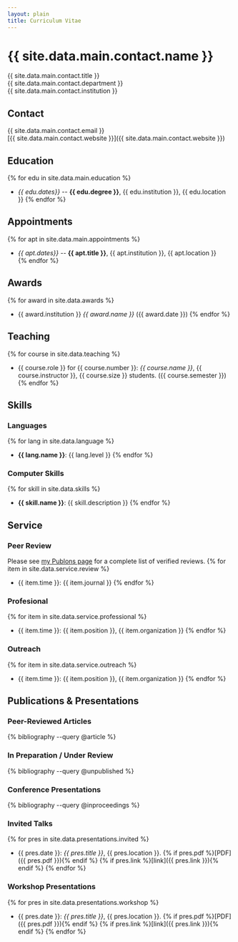 ```yaml
---
layout: plain
title: Curriculum Vitae
---
```


# {{ site.data.main.contact.name }}
{{ site.data.main.contact.title }}  
{{ site.data.main.contact.department }}  
{{ site.data.main.contact.institution }}  

## Contact ##
{{ site.data.main.contact.email }}  
[{{ site.data.main.contact.website }}]({{ site.data.main.contact.website }})

## Education ##
{% for edu in site.data.main.education %}
* _{{ edu.dates}}_ -- __{{ edu.degree }}__, {{ edu.institution }}, {{ edu.location }}
{% endfor %}

## Appointments ##
{% for apt in site.data.main.appointments %}
* _{{ apt.dates}}_ -- __{{ apt.title }}__, {{ apt.institution }}, {{ apt.location }}    
{% endfor %}

## Awards ##
{% for award in site.data.awards %}
*  {{ award.institution }} _{{ award.name }}_ ({{ award.date }})
{% endfor %}

## Teaching

{% for course in site.data.teaching %}
*  {{ course.role }} for {{ course.number }}: _{{ course.name }}_, {{ course.instructor }}, {{ course.size }} students. ({{ course.semester }})
{% endfor %}

## Skills ##

### Languages

{% for lang in site.data.language %}
* **{{ lang.name }}**: {{ lang.level }}
{% endfor %}

### Computer Skills

{% for skill in site.data.skills %}
* **{{ skill.name }}**: {{ skill.description }}
{% endfor %}

## Service ##

### Peer Review ###

Please see [my Publons page](publons.com/a/1468228/) for a complete list of verified reviews.
{% for item in site.data.service.review %}
* {{ item.time }}: {{ item.journal }}
{% endfor %}

### Profesional ###
{% for item in site.data.service.professional %}
* {{ item.time }}: {{ item.position }}, {{ item.organization }}
{% endfor %}

### Outreach ###
{% for item in site.data.service.outreach %}
* {{ item.time }}: {{ item.position }}, {{ item.organization }}
{% endfor %}

## Publications & Presentations ##

### Peer-Reviewed Articles ###
{% bibliography  --query @article %}

### In Preparation / Under Review
{% bibliography --query @unpublished %}

### Conference Presentations ###
{% bibliography  --query @inproceedings %}

### Invited Talks ###
{% for pres in site.data.presentations.invited %}
* {{ pres.date }}: _{{ pres.title }}_, {{ pres.location }}. {% if pres.pdf %}[PDF]({{ pres.pdf }}){% endif %} {% if pres.link %}[link]({{ pres.link }}){% endif %}
{% endfor %}

### Workshop Presentations ###
{% for pres in site.data.presentations.workshop %}
* {{ pres.date }}: _{{ pres.title }}_, {{ pres.location }}. {% if pres.pdf %}[PDF]({{ pres.pdf }}){% endif %} {% if pres.link %}[link]({{ pres.link }}){% endif %}
{% endfor %}